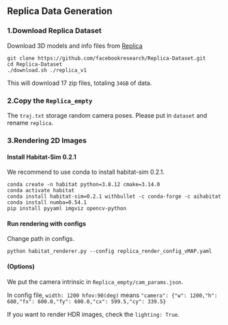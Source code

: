 ## Replica Data Generation

### 1.Download Replica Dataset
Download 3D models and info files from [Replica](https://github.com/facebookresearch/Replica-Dataset)

```
git clone https://github.com/facebookresearch/Replica-Dataset.git
cd Replica-Dataset
./download.sh ./replica_v1
```

This will download 17 zip files, totaling `34GB` of data.

### 2.Copy the `Replica_empty`
The `traj.txt` storage random camera poses. Please put in `dataset` and rename `replica`.

### 3.Rendering 2D Images

####  Install Habitat-Sim 0.2.1
We recommend to use conda to install habitat-sim 0.2.1.
```angular2html
conda create -n habitat python=3.8.12 cmake=3.14.0
conda activate habitat
conda install habitat-sim=0.2.1 withbullet -c conda-forge -c aihabitat 
conda install numba=0.54.1
pip install pyyaml imgviz opencv-python
```

#### Run rendering with configs
Change path in configs.
```
python habitat_renderer.py --config replica_render_config_vMAP.yaml 
```

#### (Options)
We put the camera intrinsic in `Replica_empty/cam_params.json`.

In config file, `width: 1200 hfov:90(deg)` means `"camera": {"w": 1200,"h": 680,"fx": 600.0,"fy": 600.0,"cx": 599.5,"cy": 339.5}`

If you want to render HDR images, check the `lighting: True`.